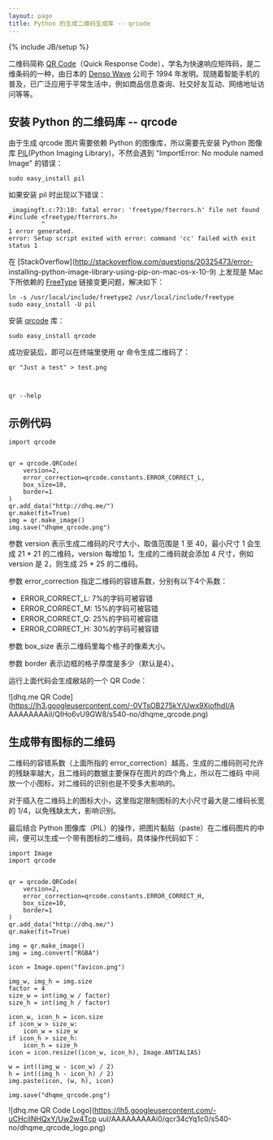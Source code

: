 ```yaml
---
layout: page
title: Python 的生成二维码生成库 -- qrcode
---
```

{% include JB/setup %}

二维码简称 [QR Code](http://zh.wikipedia.org/wiki/QR%E7%A2%BC)（Quick Response
Code），学名为快速响应矩阵码，是二维条码的一种，由日本的 [Denso Wave](http://www.denso-wave.com/) 公司于
1994 年发明。现随着智能手机的普及，已广泛应用于平常生活中，例如商品信息查询、社交好友互动、网络地址访问等等。

## 安装 Python 的二维码库 -- qrcode

由于生成 qrcode 图片需要依赖 Python 的图像库，所以需要先安装 Python 图像库
[PIL](http://www.pythonware.com/products/pil/)(Python Imaging Library)，不然会遇到
"ImportError: No module named Image" 的错误：

    
    
    sudo easy_install pil
    

如果安装 pil 时出现以下错误：

    
    
    _imagingft.c:73:10: fatal error: 'freetype/fterrors.h' file not found
    #include <freetype/fterrors.h>
             ^
    1 error generated.
    error: Setup script exited with error: command 'cc' failed with exit status 1
    

在 [StackOverflow](http://stackoverflow.com/questions/20325473/error-
installing-python-image-library-using-pip-on-mac-os-x-10-9) 上发现是 Mac 下所依赖的
[FreeType](http://www.freetype.org/) 链接变更问题，解决如下：

    
    
    ln -s /usr/local/include/freetype2 /usr/local/include/freetype
    sudo easy_install -U pil
    

安装 [qrcode](https://github.com/lincolnloop/python-qrcode) 库：

    
    
    sudo easy_install qrcode
    

成功安装后，即可以在终端里使用 qr 命令生成二维码了：

    
    
    qr "Just a test" > test.png
    
    
    
    qr --help
    

## 示例代码

    
    
    import qrcode
    
    
    qr = qrcode.QRCode(
        version=2,
        error_correction=qrcode.constants.ERROR_CORRECT_L,
        box_size=10,
        border=1
    )
    qr.add_data("http://dhq.me/")
    qr.make(fit=True)
    img = qr.make_image()
    img.save("dhqme_qrcode.png")
    

参数 version 表示生成二维码的尺寸大小，取值范围是 1 至 40，最小尺寸 1 会生成 21 * 21 的二维码，version 每增加
1，生成的二维码就会添加 4 尺寸，例如 version 是 2，则生成 25 * 25 的二维码。

参数 error_correction 指定二维码的容错系数，分别有以下4个系数：

  * ERROR_CORRECT_L: 7%的字码可被容错
  * ERROR_CORRECT_M: 15%的字码可被容错
  * ERROR_CORRECT_Q: 25%的字码可被容错
  * ERROR_CORRECT_H: 30%的字码可被容错

参数 box_size 表示二维码里每个格子的像素大小。

参数 border 表示边框的格子厚度是多少（默认是4）。

运行上面代码会生成敝站的一个 QR Code：

![dhq.me QR Code](https://lh3.googleusercontent.com/-0VTsOB275kY/Uwx9XiofhdI/A
AAAAAAAAiI/QIHo6vU9GW8/s540-no/dhqme_qrcode.png)

## 生成带有图标的二维码

二维码的容错系数（上面所指的 error_correction）越高，生成的二维码则可允许的残缺率越大，且二维码的数据主要保存在图片的四个角上，所以在二维码
中间放一个小图标，对二维码的识别也是不受多大影响的。

对于插入在二维码上的图标大小，这里指定限制图标的大小尺寸最大是二维码长宽的 1/4，以免残缺太大，影响识别。

最后结合 Python 图像库（PIL）的操作，把图片黏贴（paste）在二维码图片的中间，便可以生成一个带有图标的二维码，具体操作代码如下：

    
    
    import Image
    import qrcode
    
    
    qr = qrcode.QRCode(
        version=2,
        error_correction=qrcode.constants.ERROR_CORRECT_H,
        box_size=10,
        border=1
    )
    qr.add_data("http://dhq.me/")
    qr.make(fit=True)
    
    img = qr.make_image()
    img = img.convert("RGBA")
    
    icon = Image.open("favicon.png")
    
    img_w, img_h = img.size
    factor = 4
    size_w = int(img_w / factor)
    size_h = int(img_h / factor)
    
    icon_w, icon_h = icon.size
    if icon_w > size_w:
        icon_w = size_w
    if icon_h > size_h:
        icon_h = size_h
    icon = icon.resize((icon_w, icon_h), Image.ANTIALIAS)
    
    w = int((img_w - icon_w) / 2)
    h = int((img_h - icon_h) / 2)
    img.paste(icon, (w, h), icon)
    
    img.save("dhqme_qrcode.png")
    

![dhq.me QR Code Logo](https://lh5.googleusercontent.com/-uCHcilNHQxY/Uw2w4Tcp
uuI/AAAAAAAAAi0/qcr34cYq1c0/s540-no/dhqme_qrcode_logo.png)

